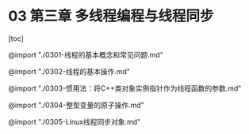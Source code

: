 # 03 第三章 多线程编程与线程同步

[toc]

@import "./0301-线程的基本概念和常见问题.md"

@import "./0302-线程的基本操作.md"

@import "./0303-惯用法：将C++类对象实例指针作为线程函数的参数.md"

@import "./0304-整型变量的原子操作.md"

@import "./0305-Linux线程同步对象.md"
